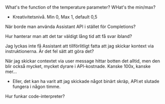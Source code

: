 What's the function of the temperature parameter? WHat's the min/max?
* Kreativitetsnivå. Min 0, Max 1, default 0,5

När borde man använda Assistant API i stället för Completions?

Hur hanterar man att det tar väldigt lång tid att få svar ibland?

Jag lyckas inte få Assistant att tillförlitligt fatta att jag skickar kontext
via instruktionerna. Är det fel sätt att göra det?

När jag skickar contextet via user message hittar botten det alltid, men den blir också mycket, mycket dyrare i API-kostnade. Kanske 100x, kanske mer...
* Eller, det kan ha varit att jag skickade något binärt skräp, API:et slutade fungera i någon timme.

Hur funkar code-interpreter?